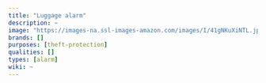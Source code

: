 ```yaml
---
title: "Luggage alarm"
description: ~
image: "https://images-na.ssl-images-amazon.com/images/I/41gNKuXiNTL.jpg"
brands: []
purposes: [theft-protection]
qualities: []
types: [alarm]
wiki: ~
---
```

